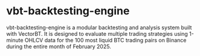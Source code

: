 # vbt-backtesting-engine
vbt-backtesting-engine is a modular backtesting and analysis system built with VectorBT. It is designed to evaluate multiple trading strategies using 1-minute OHLCV data for the 100 most liquid BTC trading pairs on Binance during the entire month of February 2025.
